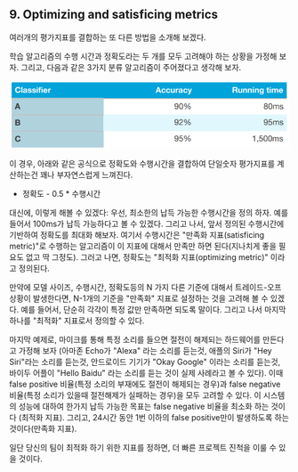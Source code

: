 ## 9. Optimizing and satisficing metrics

여러개의 평가지표를 결합하는 또 다른 방법을 소개해 보겠다.

학습 알고리즘의 수행 시간과 정확도라는 두 개를 모두 고려해야 하는 상황을 가정해 보자. 그리고, 다음과 같은 3가지 분류 알고리즘이 주어졌다고 생각해 보자.

<div style="text-align=center">
  <img src="img/9_1.png"/>
</div>

이 경우, 아래와 같은 공식으로 정확도와 수행시간을 결합하여 단일숫자 평가지표를 계산하는건 꽤나 부자연스럽게 느껴진다.
- 정확도 - 0.5 * 수행시간

대신에, 이렇게 해볼 수 있겠다: 우선, 최소한의 납득 가능한 수행시간을 정의 하자. 예를 들어서 100ms가 납득 가능하다고 볼 수 있겠다. 그리고 나서, 앞서 정의된 수행시간에 기반하여 정확도를 최대화 해보자. 여기서 수행시간은 "만족화 지표(satisficing metric)"로 수행하는 알고리즘이 이 지표에 대해서 만족만 하면 된다(지나치게 좋을 필요도 없고 딱 그정도). 그러고 나면, 정확도는 "최적화 지표(optimizing metric)" 이라고 정의된다.  

만약에 모델 사이즈, 수행시간, 정확도등의 N 가지 다른 기준에 대해서 트레이드-오프 상황이 발생한다면, N-1개의 기준을 "만족화" 지표로 설정하는 것을 고려해 볼 수 있겠다. 예를 들어서, 단순히 각각이 특정 값만 만족하면 되도록 말이다. 그리고 나서 마지막 하나를 "최적화" 지표로서 정의할 수 있다.

마지막 예제로, 마이크를 통해 특정 소리를 들으면 절전이 해제되는 하드웨어를 만든다고 가정해 보자 (아마존 Echo가 "Alexa" 라는 소리를 듣는것, 애플의 Siri가 "Hey Siri"라는 소리를 듣는것, 안드로이드 기기가 "Okay Google" 이라는 소리를 듣는것, 바이두 어플이 "Hello Baidu" 라는 소리를 듣는 것이 실제 사례라고 볼 수 있다). 이때 false positive 비율(특정 소리의 부재에도 절전이 해제되는 경우)과 false negative 비율(특정 소리가 있을때 절전해제가 실패하는 경우)을 모두 고려할 수 있다. 이 시스템의 성능에 대하여 한가지 납득 가능한 목표는 false negative 비율을 최소화 하는 것이다 (최적화 지표). 그리고, 24시간 동안 1번 이하의 false positive만이 발생하도록 하는 것이다(만족화 지표).

일단 당신의 팀이 최적화 하기 위한 지표를 정하면, 더 빠른 프로젝트 진척을 이룰 수 있을 것이다.
